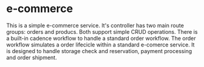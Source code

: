 # e-commerce

This is a simple e-commerce service. It's controller has two main route groups: orders and producs. Both support simple CRUD operations. 
There is a built-in cadence workflow to handle a standard order workflow. The order workflow simulates a order lifecicle within a standard e-comerce service. It is designed to handle storage check and reservation, payment processing and order shipment.
